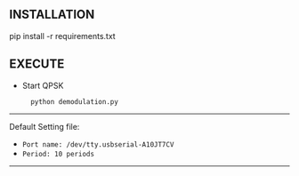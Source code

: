 INSTALLATION
- 
pip install -r requirements.txt

EXECUTE
- 
- Start QPSK 
  
        python demodulation.py
  
-----
Default Setting file:
- ` Port name: /dev/tty.usbserial-A10JT7CV `
- `Period: 10 periods`
----